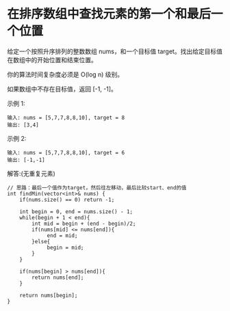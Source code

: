 #  在排序数组中查找元素的第一个和最后一个位置


给定一个按照升序排列的整数数组 nums，和一个目标值 target。找出给定目标值在数组中的开始位置和结束位置。

你的算法时间复杂度必须是 O(log n) 级别。

如果数组中不存在目标值，返回 [-1, -1]。

示例 1:
```
输入: nums = [5,7,7,8,8,10], target = 8
输出: [3,4]
```
示例 2:
```
输入: nums = [5,7,7,8,8,10], target = 6
输出: [-1,-1]
```

解答:(无重复元素)
```
// 思路：最后一个值作为target，然后往左移动，最后比较start、end的值
int findMin(vector<int>& nums) {
    if(nums.size() == 0) return -1;

    int begin = 0, end = nums.size() - 1;
    while(begin + 1 < end){
        int mid = begin + (end - begin)/2;
        if(nums[mid] <= nums[end]){
             end = mid;
        }else{
             begin = mid;
        }
    }

    if(nums[begin] > nums[end]){
        return nums[end];
    }

    return nums[begin];
}
```

